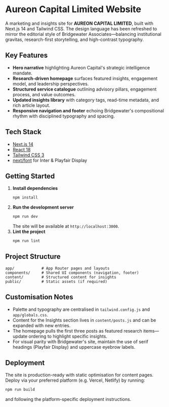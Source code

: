 # Aureon Capital Limited Website

A marketing and insights site for **AUREON CAPITAL LIMITED**, built with Next.js 14 and Tailwind CSS. The design language has been
refreshed to mirror the editorial style of Bridgewater Associates—balancing institutional gravitas, research-first storytelling,
and high-contrast typography.

## Key Features
- **Hero narrative** highlighting Aureon Capital's strategic intelligence mandate.
- **Research-driven homepage** surfaces featured insights, engagement model, and leadership perspectives.
- **Structured service catalogue** outlining advisory pillars, engagement process, and value outcomes.
- **Updated insights library** with category tags, read-time metadata, and rich article layout.
- **Responsive navigation and footer** echoing Bridgewater's compositional rhythm with disciplined typography and spacing.

## Tech Stack
- [Next.js 14](https://nextjs.org/)
- [React 18](https://react.dev/)
- [Tailwind CSS 3](https://tailwindcss.com/)
- [next/font](https://nextjs.org/docs/app/building-your-application/optimizing/fonts) for Inter & Playfair Display

## Getting Started
1. **Install dependencies**
   ```bash
   npm install
   ```
2. **Run the development server**
   ```bash
   npm run dev
   ```
   The site will be available at `http://localhost:3000`.
3. **Lint the project**
   ```bash
   npm run lint
   ```

## Project Structure
```
app/            # App Router pages and layouts
components/     # Shared UI components (navigation, footer)
content/        # Structured content for insights
public/         # Static assets (if required)
```

## Customisation Notes
- Palette and typography are centralised in `tailwind.config.js` and `app/globals.css`.
- Content for the Insights section lives in `content/posts.js` and can be expanded with new entries.
- The homepage pulls the first three posts as featured research items—update ordering to highlight specific insights.
- For visual parity with Bridgewater's site, maintain the use of serif headings (Playfair Display) and uppercase eyebrow labels.

## Deployment
The site is production-ready with static optimisation for content pages. Deploy via your preferred platform (e.g. Vercel,
Netlify) by running:
```bash
npm run build
```
and following the platform-specific deployment instructions.
